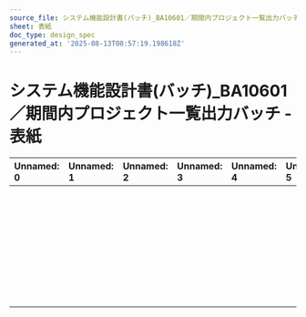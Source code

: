 ```yaml
---
source_file: システム機能設計書(バッチ)_BA10601／期間内プロジェクト一覧出力バッチ.xlsx
sheet: 表紙
doc_type: design_spec
generated_at: '2025-08-13T08:57:19.198618Z'
---
```


# システム機能設計書(バッチ)_BA10601／期間内プロジェクト一覧出力バッチ - 表紙

| Unnamed: 0   | Unnamed: 1   | Unnamed: 2   | Unnamed: 3   | Unnamed: 4   | Unnamed: 5   | Unnamed: 6   | Unnamed: 7   | Unnamed: 8   | Unnamed: 9   |
|:-------------|:-------------|:-------------|:-------------|:-------------|:-------------|:-------------|:-------------|:-------------|:-------------|
|              |              |              |              |              |              |              |              |              |              |
|              |              |              |              |              |              |              |              |              |              |
|              |              |              |              |              |              |              |              |              |              |
|              |              |              |              |              |              |              |              |              |              |
|              |              |              |              |              |              |              |              |              |              |
|              |              |              |              |              |              |              |              |              |              |
|              |              |              |              |              |              |              |              |              |              |
|              |              |              |              |              |              |              |              |              |              |
|              |              |              |              |              |              |              |              |              |              |
|              |              |              |              |              |              |              |              |              |              |
|              |              |              |              |              |              |              |              |              |              |
|              |              |              |              |              |              |              |              |              |              |
|              |              |              |              |              |              |              |              |              |              |
|              |              |              |              |              |              |              |              |              |              |
|              |              |              |              |              |              |              |              |              |              |
|              |              |              |              |              |              |              |              |              |              |
|              |              |              |              |              |              |              |              |              |              |
|              |              |              |              |              |              |              |              |              |              |
|              |              |              |              |              |              |              |              |              |              |
|              |              |              |              |              |              |              |              |              |              |
|              |              |              |              |              |              |              |              |              |              |
|              |              |              |              |              |              |              |              |              | 第１．１版        |
|              |              |              |              |              |              |              |              |              |              |
|              |              |              |              |              |              |              |              | 44682.0      |              |
